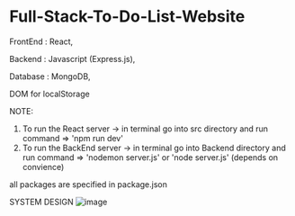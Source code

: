 # Full-Stack-To-Do-List-Website

FrontEnd : React,

Backend : Javascript (Express.js),

Database : MongoDB,

DOM for localStorage

NOTE: 
1. To run the React server -> in terminal go into src directory and run command => 'npm run dev'
2. To run the BackEnd server -> in terminal go into Backend directory and run command => 'nodemon server.js' or 'node server.js' (depends on convience)

all packages are specified in package.json


SYSTEM DESIGN
![image](https://github.com/YashShelar04/Full-Stack-To-Do-List-Website/assets/118765043/f56258b9-b610-4b4b-b0ac-06c8ca1b0ff6)
